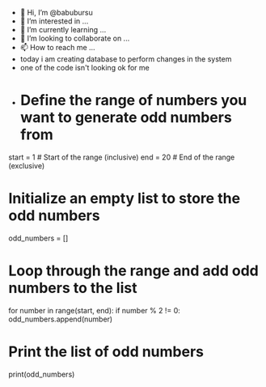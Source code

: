 - 👋 Hi, I’m @babubursu
- 👀 I’m interested in ...
- 🌱 I’m currently learning ...
- 💞️ I’m looking to collaborate on ...
- 📫 How to reach me ...
- today i am creating database to perform changes in the system
- one of the code isn't looking ok for me
- # Define the range of numbers you want to generate odd numbers from
start = 1  # Start of the range (inclusive)
end = 20   # End of the range (exclusive)

# Initialize an empty list to store the odd numbers
odd_numbers = []

# Loop through the range and add odd numbers to the list
for number in range(start, end):
    if number % 2 != 0:
        odd_numbers.append(number)

# Print the list of odd numbers
print(odd_numbers)


<!---
babubursu/babubursu is a ✨ special ✨ repository because its `README.md` (this file) appears on your GitHub profile.
You can click the Preview link to take a look at your changes.
--->
